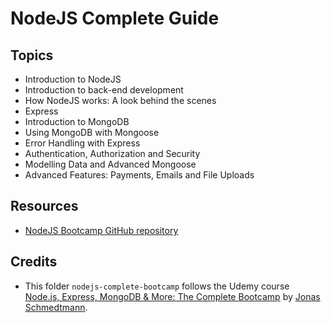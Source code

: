 # NodeJS Complete Guide

## Topics
- Introduction to NodeJS
- Introduction to back-end development
- How NodeJS works: A look behind the scenes
- Express
- Introduction to MongoDB
- Using MongoDB with Mongoose
- Error Handling with Express
- Authentication, Authorization and Security
- Modelling Data and Advanced Mongoose
- Advanced Features: Payments, Emails and File Uploads

## Resources
- [NodeJS Bootcamp GitHub repository](https://github.com/jonasschmedtmann/complete-node-bootcamp)

## Credits
- This folder `nodejs-complete-bootcamp` follows the Udemy course [Node.js, Express, MongoDB & More: The Complete Bootcamp](https://www.udemy.com/course/nodejs-express-mongodb-bootcamp/) by [Jonas Schmedtmann](https://www.udemy.com/user/jonasschmedtmann/).
